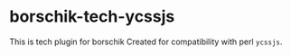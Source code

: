 # borschik-tech-ycssjs

This is tech plugin for borschik
Created for compatibility with perl `ycssjs`.
